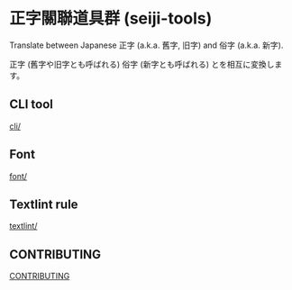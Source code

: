 正字關聯道具群 (seiji-tools)
==
Translate between Japanese 正字 (a.k.a. 舊字, 旧字) and 俗字 (a.k.a. 新字).

正字 (舊字や旧字とも呼ばれる) 俗字 (新字とも呼ばれる) とを相互に変換します。

CLI tool
--
[cli/](cli/)

Font
--
[font/](font/)

Textlint rule
--
[textlint/](textlint/)

CONTRIBUTING
--
[CONTRIBUTING](.github/CONTRIBUTING.md)
